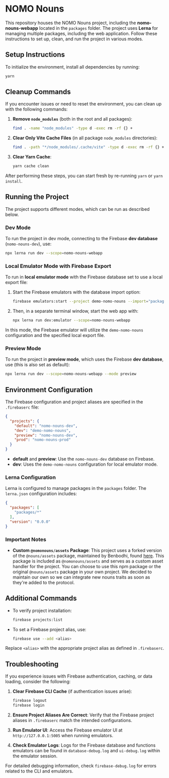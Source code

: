 # NOMO Nouns

This repository houses the NOMO Nouns project, including the **nomo-nouns-webapp** located in the `packages` folder. The project uses **Lerna** for managing multiple packages, including the web application. Follow these instructions to set up, clean, and run the project in various modes.

## Setup Instructions

To initialize the environment, install all dependencies by running:

```bash
yarn
```

## Cleanup Commands

If you encounter issues or need to reset the environment, you can clean up with the following commands:

1. **Remove `node_modules`** (both in the root and all packages):

   ```bash
   find . -name "node_modules" -type d -exec rm -rf {} +
   ```

2. **Clear Only Vite Cache Files** (in all package `node_modules` directories):

   ```bash
   find . -path "*/node_modules/.cache/vite" -type d -exec rm -rf {} +
   ```

3. **Clear Yarn Cache**:

   ```bash
   yarn cache clean
   ```

After performing these steps, you can start fresh by re-running `yarn` or `yarn install`.

## Running the Project

The project supports different modes, which can be run as described below.

### Dev Mode

To run the project in dev mode, connecting to the Firebase **dev database** (`nomo-nouns-dev`), use:

```bash
npx lerna run dev --scope=nomo-nouns-webapp
```

### Local Emulator Mode with Firebase Export

To run in **local emulator mode** with the Firebase database set to use a local export file:

1. Start the Firebase emulators with the database import option:

   ```bash
   firebase emulators:start --project demo-nomo-nouns --import="packages/nomo-nouns-webapp/fixtures/database_export"
   ```

2. Then, in a separate terminal window, start the web app with:

   ```bash
   npx lerna run dev:emulator --scope=nomo-nouns-webapp
   ```

In this mode, the Firebase emulator will utilize the `demo-nomo-nouns` configuration and the specified local export file.

### Preview Mode

To run the project in **preview mode**, which uses the Firebase **dev database**, use (this is also set as default):

```bash
npx lerna run dev --scope=nomo-nouns-webapp --mode preview
```

## Environment Configuration

The Firebase configuration and project aliases are specified in the `.firebaserc` file:

```json
{
  "projects": {
    "default": "nomo-nouns-dev",
    "dev": "demo-nomo-nouns",
    "preview": "nomo-nouns-dev",
    "prod": "nomo-nouns-prod"
  }
}
```

- **default** and **preview**: Use the `nomo-nouns-dev` database on Firebase.
- **dev**: Uses the `demo-nomo-nouns` configuration for local emulator mode.

### Lerna Configuration

Lerna is configured to manage packages in the `packages` folder. The `lerna.json` configuration includes:

```json
{
  "packages": [
    "packages/*"
  ],
  "version": "0.0.0"
}
```

### Important Notes

- **Custom `@nomonouns/assets` Package**: This project uses a forked version of the `@nouns/assets` package, maintained by Benbodhi, found [here](https://github.com/benbodhi/nouns-monorepo/tree/master/packages/nouns-assets). This package is included as `@nomonouns/assets` and serves as a custom asset handler for the project. You can choose to use this npm package or the original `@nouns/assets` package in your own project. We decided to maintain our own so we can integrate new nouns traits as soon as they're added to the protocol.

## Additional Commands

- To verify project installation:

  ```bash
  firebase projects:list
  ```

- To set a Firebase project alias, use:

  ```bash
  firebase use --add <alias>
  ```

Replace `<alias>` with the appropriate project alias as defined in `.firebaserc`.

## Troubleshooting

If you experience issues with Firebase authentication, caching, or data loading, consider the following:

1. **Clear Firebase CLI Cache** (if authentication issues arise):

   ```bash
   firebase logout
   firebase login
   ```

2. **Ensure Project Aliases Are Correct**: Verify that the Firebase project aliases in `.firebaserc` match the intended configurations.

3. **Run Emulator UI**: Access the Firebase emulator UI at `http://127.0.0.1:5005` when running emulators.

4. **Check Emulator Logs**: Logs for the Firebase database and functions emulators can be found in `database-debug.log` and `ui-debug.log` within the emulator session.

For detailed debugging information, check `firebase-debug.log` for errors related to the CLI and emulators.
